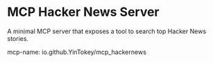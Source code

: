 # MCP Hacker News Server

<!-- MCP name: io.github.YinTokey/mcp_hackernews -->

A minimal MCP server that exposes a tool to search top Hacker News stories.

mcp-name: io.github.YinTokey/mcp_hackernews
